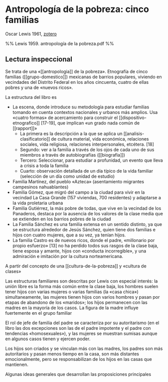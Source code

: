 # Antropología de la pobreza: cinco familias
Oscar Lewis 1961, [zotero](zotero://select/items/@lewis1961)

%% Lewis 1959. antropología de la pobreza.pdf %%

## Lectura inspeccional

Se trata de una «[[antropologia]] de la pobreza». Etnografía de cinco familias ([[grupo-domestico]]) mexicanas de barrios populares, viviendo en vecindades del Distrito Federal en los años cincuenta, cuatro de ellas pobres y una de «nuevos ricos».

<!--Según la tabla de contenido, índices, apéndices-->La estructura del libro es

- La escena, donde introduce su metodología para estudiar familias tomando en cuenta contextos nacionales y urbanos más amplios. Usa «cuatro formas» de acercamiento para construir el [[dispositivo-etnografico]] [17-19], que implican «un grado nada común de [[rapport]]»
    - La primera es la descripción a la que se aplica un [[analisis-clasificatorio]] de cultura material, vida económica, relaciones sociales, vida religiosa, relaciones interpersonales, etcétera. [18]
    - Segundo: ver a la familia a través de los ojos de cada uno de sus miembros a través de autobiografías ([[biografia]])
    - Tercero: Seleccionar, para estudiar a profunidad, un evento que lleva a crisis a toda la familia
    - Cuarto: observación detallada de un día típico de la vida familiar (selección de un día como unidad de estudio)
- Familia Martínez, del pueblo «Azteca» (asentamiento migrantes campesinos nahuablantes)
- Familia Gómez, que migró del campo a la ciudad para vivir en la vecindad La Casa Grande (157 viviendas, 700 residentes) y adaptarse a la vida proletaria urbana
- Familia Gutiérrez, la más pobre de todas, que vive en la vecindad de los Panaderos, destaca por la ausencia de los valores de la clase media que se extienden en los barrios pobres de la ciudad
- La Familia Sánchez es una familia extensa en un sentido distinto, ya que se estructura alrededor de Jesús Sánchez, quien tiene dos familias e hijos con cuatro mujeres, que a su vez, ya tenían hijos.
- La familia Castro es de nuevos ricos, donde el padre, «millonario por propio esfuerzo» [13] no ha perdido todos sus rasgos de la clase baja, tiene esposa y amante, hijos con «conducta incorregible», y una admiración e imitación por la cultura norteamericana.

<!--Los conceptos principales sus relaciones y según el escaneo de páginas argumentos son-->

A partir del concepto de una [[cultura-de-la-pobreza]] y «cultura de clases»

Las estructuras familiares son descritas por Lewis con especial interés: la unión libre es la forma más común entre la clase baja, los hombres suelen tener hijos con varias mujeres o varias familias (la «casa chica») simultaneamente, las mujeres tienen hijos con varios hombres y pasan por etapas de abandono de los «maridos»; los hijos permanecen con las madres en la mayoría de los casos. La figura de la madre influye fuertemente en el grupo familiar

El rol de jefe de familia del padre se caracteriza por su autoritarismo (en el libro las dos excepciones son las de el padre impotente y el padre con tendencias «homosexuales»), y las mujeres se muestran sumisas aunque en algunos casos tienen y ejercen poder.

Los hijos son criados y se vinculan más con las madres, los padres son más autoritarios y pasan menos tiempo en la casa, son más distantes emocionalmente, pero se responsabilizan de los hijos en las casas que mantienen.

<!--Según la lectura rápida-->Algunas ideas generales que desarrollan las proposiciones principales

<!--El libro me gustó / no me gustó porque-->

